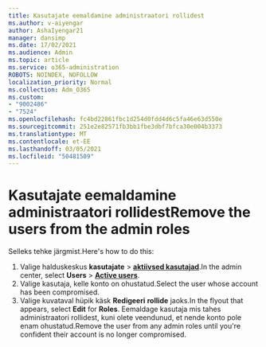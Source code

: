 ```yaml
---
title: Kasutajate eemaldamine administraatori rollidest
ms.author: v-aiyengar
author: AshaIyengar21
manager: dansimp
ms.date: 17/02/2021
ms.audience: Admin
ms.topic: article
ms.service: o365-administration
ROBOTS: NOINDEX, NOFOLLOW
localization_priority: Normal
ms.collection: Adm_O365
ms.custom:
- "9002486"
- "7524"
ms.openlocfilehash: fc4bd22861fbc1d254d0fdd4d6c5fa46e63d550e
ms.sourcegitcommit: 251e2e82571fb3bb1fbe3dbf7bfca30e004b3373
ms.translationtype: MT
ms.contentlocale: et-EE
ms.lasthandoff: 03/05/2021
ms.locfileid: "50481509"
---
```

# <a name="remove-the-users-from-the-admin-roles"></a><span data-ttu-id="60f75-102">Kasutajate eemaldamine administraatori rollidest</span><span class="sxs-lookup"><span data-stu-id="60f75-102">Remove the users from the admin roles</span></span>

<span data-ttu-id="60f75-103">Selleks tehke järgmist.</span><span class="sxs-lookup"><span data-stu-id="60f75-103">Here's how to do this:</span></span>

1. <span data-ttu-id="60f75-104">Valige halduskeskus **kasutajate**  >  [**aktiivsed kasutajad**](https://go.microsoft.com/fwlink/p/?linkid=834822).</span><span class="sxs-lookup"><span data-stu-id="60f75-104">In the admin center, select **Users** > [**Active users**](https://go.microsoft.com/fwlink/p/?linkid=834822).</span></span>
1. <span data-ttu-id="60f75-105">Valige kasutaja, kelle konto on ohustatud.</span><span class="sxs-lookup"><span data-stu-id="60f75-105">Select the user whose account has been compromised.</span></span>
1. <span data-ttu-id="60f75-106">Valige kuvataval hüpik käsk **Redigeeri** **rollide** jaoks.</span><span class="sxs-lookup"><span data-stu-id="60f75-106">In the flyout that appears, select **Edit** for **Roles**.</span></span> <span data-ttu-id="60f75-107">Eemaldage kasutaja mis tahes administraatori rollidest, kuni olete veendunud, et nende konto pole enam ohustatud.</span><span class="sxs-lookup"><span data-stu-id="60f75-107">Remove the user from any admin roles until you're confident their account is no longer compromised.</span></span>

